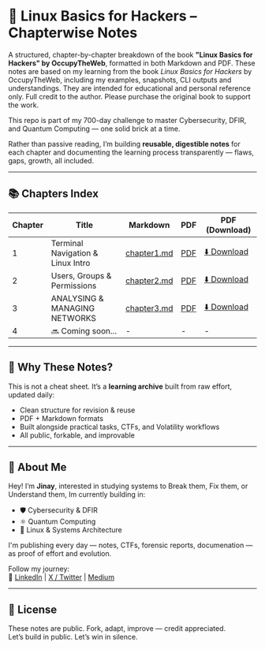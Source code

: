# 🐧 Linux Basics for Hackers – Chapterwise Notes

A structured, chapter-by-chapter breakdown of the book **"Linux Basics for Hackers" by OccupyTheWeb**, formatted in both Markdown and PDF. 
These notes are based on my learning from the book *Linux Basics for Hackers* by OccupyTheWeb, including my examples, snapshots, CLI outputs and understandings.
They are intended for educational and personal reference only.
Full credit to the author. Please purchase the original book to support the work.

This repo is part of my 700-day challenge to master Cybersecurity, DFIR, and Quantum Computing — one solid brick at a time.

Rather than passive reading, I’m building **reusable, digestible notes** for each chapter and documenting the learning process transparently — flaws, gaps, growth, all included.

---

## 📚 Chapters Index

| Chapter | Title | Markdown | PDF | PDF (Download) |
|--------|-------|----------|-----| ---------------|
| 1 | Terminal Navigation & Linux Intro | [chapter1.md](./Chapter-1/Linux_Basics_for_Hackers_Chapter1.md) | [PDF](./Chapter-1/Linux_Basics_for_Hackers_Notes_CHAPTER1.pdf) | [⬇️ Download](https://github.com/jynxora/Linux-Notes-for-Hackers/raw/main/Chapter-1/Linux_Basics_for_Hackers_Notes_CHAPTER1.pdf) |
| 2 | Users, Groups & Permissions | [chapter2.md](./Chapter-2/Chapter2.md) | [PDF](./Chapter-2/Chapter-2.pdf) | [⬇️ Download](https://github.com/jynxora/Linux-Notes-for-Hackers/raw/main/Chapter-2/Chapter-2.pdf) |
| 3 | ANALYSING & MANAGING NETWORKS | [chapter3.md](./Chapter-3/chapter3.md) | [PDF](./Chapter-3/CHAPTER3.pdf) | [⬇️ Download](https://github.com/jynxora/Linux-Notes-for-Hackers/raw/main/Chapter-3/CHAPTER3.pdf) |
| 4 |🔜 Coming soon...| - | - | - |

---

## 🧠 Why These Notes?

This is not a cheat sheet. It’s a **learning archive** built from raw effort, updated daily:
- Clean structure for revision & reuse
- PDF + Markdown formats
- Built alongside practical tasks, CTFs, and Volatility workflows
- All public, forkable, and improvable

---

## 🚀 About Me

Hey! I’m **Jinay**, interested in studying systems to Break them, Fix them, or Understand them,
Im currently building in:
- 🛡️ Cybersecurity & DFIR
- ⚛️ Quantum Computing
- 🧠 Linux & Systems Architecture

I'm publishing every day — notes, CTFs, forensic reports, documenation — as proof of effort and evolution.

Follow my journey:  
🔗 [LinkedIn](https://www.linkedin.com/in/jinay-shah-03472a372/) | [X / Twitter](https://x.com/JynxZero) | [Medium](https://medium.com/@jynxora)

---

## 📜 License
These notes are public. 
Fork, adapt, improve — credit appreciated.  
Let’s build in public. Let’s win in silence.
